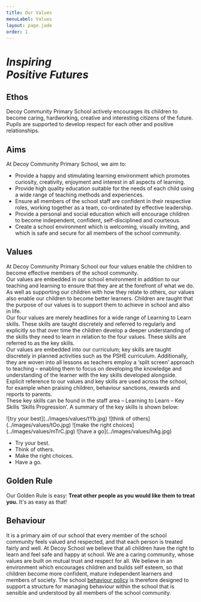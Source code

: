 ```yaml
---
title: Our Values
menuLabel: Values
layout: page.jade
order: 1
---
```

<div class="vision cf">
	<h1><em>Inspiring<br>Positive Futures</em></h1>
</div>

## Ethos

Decoy Community Primary School actively encourages its children to become caring, hardworking, creative and interesting citizens of the future. Pupils are supported to develop respect for each other and positive relationships.

## Aims

At Decoy Community Primary School, we aim to:
- Provide a happy and stimulating learning environment which promotes curiosity, creativity, enjoyment and interest in all aspects of learning.
- Provide high quality education suitable for the needs of each child using a wide range of teaching methods and experiences.
- Ensure all members of the school staff are confident in their respective roles, working together as a team, co-ordinated by effective leadership.
- Provide a personal and social education which will encourage children to become independent, confident, self-disciplined and courteous.
- Create a school environment which is welcoming, visually inviting, and which is safe and secure for all members of the school community.

## Values

At Decoy Community Primary School our four values enable the children to become effective members of the school community.  
Our values are embedded in our school environment in addition to our teaching and learning to ensure that they are at the forefront of what we do.  
As well as supporting our children with how they relate to others, our values also enable our children to become better learners. Children are taught that the purpose of our values is to support them to achieve in school and also in life.  
Our four values are merely headlines for a wide range of Learning to Learn skills. These skills are taught discretely and referred to regularly and explicitly so that over time the children develop a deeper understanding of the skills they need to learn in relation to the four values. These skills are referred to as the key skills.  
Our values are embedded into our curriculum; key skills are taught discretely in planned activities such as the PSHE curriculum. Additionally, they are woven into all lessons as teachers employ a ‘split screen’ approach to teaching – enabling them to focus on developing the knowledge and understanding of the learner with the key skills developed alongside. Explicit reference to our values and key skills are used across the school, for example when praising children, behaviour sanctions, rewards and reports to parents.  
These key skills can be found in the staff area – Learning to Learn – Key Skills ‘Skills Progression’. A summary of the key skills is shown below:

<div class="contentPics">
![try your best](../images/values/tYb.jpg)
![think of others](../images/values/tOo.jpg)
![make the right choices](../images/values/mTrC.jpg)
![have a go](../images/values/hAg.jpg)
</div>

- Try your best.
- Think of others.
- Make the right choices.
- Have a go.

## Golden Rule

Our Golden Rule is easy: **Treat other people as you would like them to treat you.**
It's as easy as that!

## Behaviour

It is  a primary aim of our school that every member of the school community feels  valued and respected, and that each person is treated fairly and well. At Decoy  School we believe that all children have the right to learn and feel safe and  happy at school. We are a caring community, whose values are built on mutual  trust and respect for all. We believe in an environment which encourages  children and builds self esteem, so that children become more confident, mature  independent learners and members of society. The school [behaviour policy][1] is  therefore designed to support a structure for managing behaviour within the  school that is sensible and understood by all members of the school community.

[1]: https://drive.google.com/open?id=0B76W__U5CTntNi1EV2FFZEpKdHM
